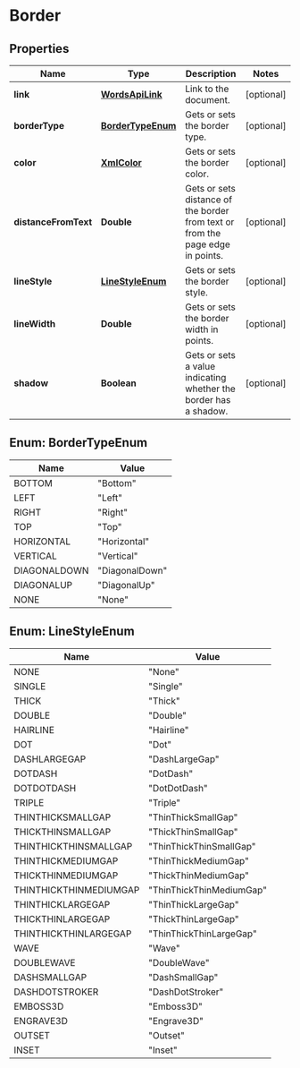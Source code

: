 
# Border

## Properties
Name | Type | Description | Notes
------------ | ------------- | ------------- | -------------
**link** | [**WordsApiLink**](WordsApiLink.md) | Link to the document. |  [optional]
**borderType** | [**BorderTypeEnum**](#BorderTypeEnum) | Gets or sets the border type.              |  [optional]
**color** | [**XmlColor**](XmlColor.md) | Gets or sets the border color.              |  [optional]
**distanceFromText** | **Double** | Gets or sets distance of the border from text or from the page edge in points. |  [optional]
**lineStyle** | [**LineStyleEnum**](#LineStyleEnum) | Gets or sets the border style. |  [optional]
**lineWidth** | **Double** | Gets or sets the border width in points. |  [optional]
**shadow** | **Boolean** | Gets or sets a value indicating whether the border has a shadow. |  [optional]


<a name="BorderTypeEnum"></a>
## Enum: BorderTypeEnum
Name | Value
---- | -----
BOTTOM | &quot;Bottom&quot;
LEFT | &quot;Left&quot;
RIGHT | &quot;Right&quot;
TOP | &quot;Top&quot;
HORIZONTAL | &quot;Horizontal&quot;
VERTICAL | &quot;Vertical&quot;
DIAGONALDOWN | &quot;DiagonalDown&quot;
DIAGONALUP | &quot;DiagonalUp&quot;
NONE | &quot;None&quot;


<a name="LineStyleEnum"></a>
## Enum: LineStyleEnum
Name | Value
---- | -----
NONE | &quot;None&quot;
SINGLE | &quot;Single&quot;
THICK | &quot;Thick&quot;
DOUBLE | &quot;Double&quot;
HAIRLINE | &quot;Hairline&quot;
DOT | &quot;Dot&quot;
DASHLARGEGAP | &quot;DashLargeGap&quot;
DOTDASH | &quot;DotDash&quot;
DOTDOTDASH | &quot;DotDotDash&quot;
TRIPLE | &quot;Triple&quot;
THINTHICKSMALLGAP | &quot;ThinThickSmallGap&quot;
THICKTHINSMALLGAP | &quot;ThickThinSmallGap&quot;
THINTHICKTHINSMALLGAP | &quot;ThinThickThinSmallGap&quot;
THINTHICKMEDIUMGAP | &quot;ThinThickMediumGap&quot;
THICKTHINMEDIUMGAP | &quot;ThickThinMediumGap&quot;
THINTHICKTHINMEDIUMGAP | &quot;ThinThickThinMediumGap&quot;
THINTHICKLARGEGAP | &quot;ThinThickLargeGap&quot;
THICKTHINLARGEGAP | &quot;ThickThinLargeGap&quot;
THINTHICKTHINLARGEGAP | &quot;ThinThickThinLargeGap&quot;
WAVE | &quot;Wave&quot;
DOUBLEWAVE | &quot;DoubleWave&quot;
DASHSMALLGAP | &quot;DashSmallGap&quot;
DASHDOTSTROKER | &quot;DashDotStroker&quot;
EMBOSS3D | &quot;Emboss3D&quot;
ENGRAVE3D | &quot;Engrave3D&quot;
OUTSET | &quot;Outset&quot;
INSET | &quot;Inset&quot;



